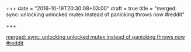 +++
date = "2016-10-19T20:30:08+03:00"
draft = true
title = "merged: sync: unlocking unlocked mutex instead of panicking throws now  #reddit"

+++

<p><a href="https://t.co/8rzNn9SAeK">merged: sync: unlocking unlocked mutex instead of panicking throws now  #reddit</a></p>
